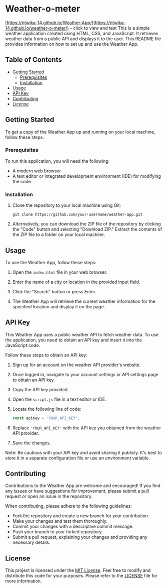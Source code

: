 # Weather-o-meter
[https://ritwika-14.github.io/Weather-App/](https://ritwika-14.github.io/weather-o-meter/) - click to view and test
This is a simple weather application created using HTML, CSS, and JavaScript. It retrieves weather data from a public API and displays it to the user. This README file provides information on how to set up and use the Weather App.

## Table of Contents

- [Getting Started](#getting-started)
  - [Prerequisites](#prerequisites)
  - [Installation](#installation)
- [Usage](#usage)
- [API Key](#api-key)
- [Contributing](#contributing)
- [License](#license)

## Getting Started

To get a copy of the Weather App up and running on your local machine, follow these steps.

### Prerequisites

To run this application, you will need the following:

- A modern web browser
- A text editor or integrated development environment (IDE) for modifying the code

### Installation

1. Clone the repository to your local machine using Git:

   ```shell
   git clone https://github.com/your-username/weather-app.git
   ```

2. Alternatively, you can download the ZIP file of the repository by clicking the "Code" button and selecting "Download ZIP." Extract the contents of the ZIP file to a folder on your local machine.

## Usage

To use the Weather App, follow these steps:

1. Open the `index.html` file in your web browser.

2. Enter the name of a city or location in the provided input field.

3. Click the "Search" button or press Enter.

4. The Weather App will retrieve the current weather information for the specified location and display it on the page.

## API Key

This Weather App uses a public weather API to fetch weather data. To use the application, you need to obtain an API key and insert it into the JavaScript code.

Follow these steps to obtain an API key:

1. Sign up for an account on the weather API provider's website.

2. Once logged in, navigate to your account settings or API settings page to obtain an API key.

3. Copy the API key provided.

4. Open the `script.js` file in a text editor or IDE.

5. Locate the following line of code:

   ```javascript
   const apiKey = 'YOUR_API_KEY';
   ```

6. Replace `'YOUR_API_KEY'` with the API key you obtained from the weather API provider.

7. Save the changes.

Note: Be cautious with your API key and avoid sharing it publicly. It's best to store it in a separate configuration file or use an environment variable.

## Contributing

Contributions to the Weather App are welcome and encouraged! If you find any issues or have suggestions for improvement, please submit a pull request or open an issue in the repository.

When contributing, please adhere to the following guidelines:

- Fork the repository and create a new branch for your contribution.
- Make your changes and test them thoroughly.
- Commit your changes with a descriptive commit message.
- Push your branch to your forked repository.
- Submit a pull request, explaining your changes and providing any necessary details.

## License

This project is licensed under the [MIT License](LICENSE). Feel free to modify and distribute this code for your purposes. Please refer to the [LICENSE](LICENSE) file for more information.


